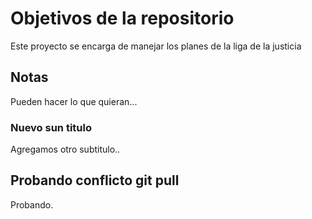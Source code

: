 # Objetivos de la repositorio

Este proyecto se encarga de manejar los planes de la liga de la justicia


## Notas
Pueden hacer lo que quieran...
### Nuevo sun titulo
Agregamos otro subtitulo..

## Probando conflicto git pull
Probando.
